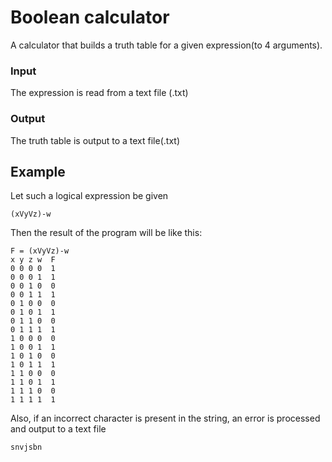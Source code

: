 # Boolean calculator

A calculator that builds a truth table for a given expression(to 4 arguments).

### Input
The expression is read from a text file (.txt)

### Output
The truth table is output to a text file(.txt)

## Example 
Let such a logical expression be given
```
(xVyVz)-w
```
Then the result of the program will be like this:
```
F = (xVyVz)-w
x y z w  F
0 0 0 0  1
0 0 0 1  1
0 0 1 0  0
0 0 1 1  1
0 1 0 0  0
0 1 0 1  1
0 1 1 0  0
0 1 1 1  1
1 0 0 0  0
1 0 0 1  1
1 0 1 0  0
1 0 1 1  1
1 1 0 0  0
1 1 0 1  1
1 1 1 0  0
1 1 1 1  1
```
Also, if an incorrect character is present in the string, an error is processed and output to a text file
```
snvjsbn
```


